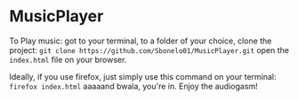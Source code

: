 # MusicPlayer

To Play music: got to your terminal, to a folder of your choice, clone the project: `git clone https://github.com/Sbonelo01/MusicPlayer.git` open the `index.html` file on your browser. 

Ideally, if you use firefox, just simply use this command on your terminal: `firefox index.html` aaaaand bwala, you're in. Enjoy the audiogasm!
